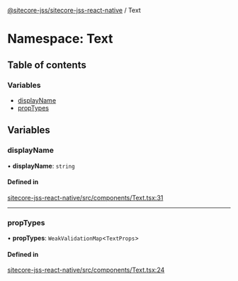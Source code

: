 [@sitecore-jss/sitecore-jss-react-native](../README.md) / Text

# Namespace: Text

## Table of contents

### Variables

- [displayName](Text.md#displayname)
- [propTypes](Text.md#proptypes)

## Variables

### displayName

• **displayName**: `string`

#### Defined in

[sitecore-jss-react-native/src/components/Text.tsx:31](https://github.com/Sitecore/jss/blob/3eda201f7/packages/sitecore-jss-react-native/src/components/Text.tsx#L31)

___

### propTypes

• **propTypes**: `WeakValidationMap`<`TextProps`\>

#### Defined in

[sitecore-jss-react-native/src/components/Text.tsx:24](https://github.com/Sitecore/jss/blob/3eda201f7/packages/sitecore-jss-react-native/src/components/Text.tsx#L24)
